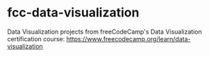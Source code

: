 # fcc-data-visualization
Data Visualization projects from freeCodeCamp's Data Visualization certification course: https://www.freecodecamp.org/learn/data-visualization
